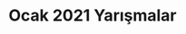 ---
layout: monthly
title: "Ocak 2021 Yarışmalar"
key: "ocak 2021"
description: "ocak 2021, resim yarışmaları, hikaye yazma, para ödüllü yarışmalar, öykü yarışması, senaryo yarışması"
permalink: "ocak-2021-yarismalar/"
---